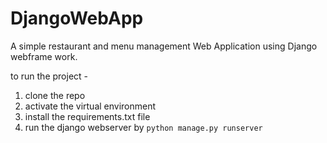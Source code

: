 # DjangoWebApp
A simple restaurant and menu management Web Application using Django webframe work.

to run the project - 

1. clone the repo
2. activate the virtual environment 
3. install the requirements.txt file
4. run the django webserver by `python manage.py runserver` 
